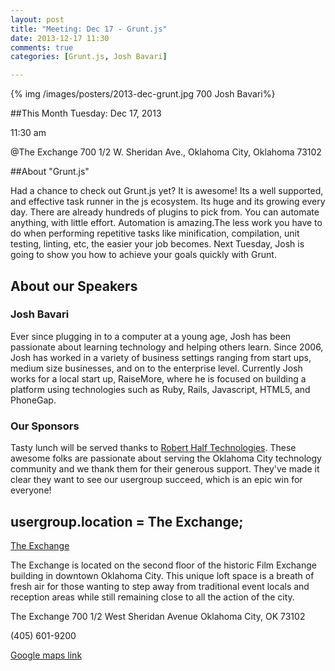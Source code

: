 ```yaml
---
layout: post
title: "Meeting: Dec 17 - Grunt.js"
date: 2013-12-17 11:30
comments: true
categories: [Grunt.js, Josh Bavari]

---
```

{% img /images/posters/2013-dec-grunt.jpg 700 Josh Bavari%}

##This Month
Tuesday: Dec 17, 2013 

11:30 am

@The Exchange
700 1/2 W. Sheridan Ave.,
Oklahoma City, Oklahoma
73102


##About "Grunt.js"

Had a chance to check out Grunt.js yet?
It is awesome!
Its a well supported, and effective task runner in the js ecosystem. Its huge and its growing every day. There are already hundreds of plugins to pick from. You can automate anything, with little effort.
Automation is amazing.The less work you have to do when performing repetitive tasks like minification, compilation, unit testing, linting, etc, the easier your job becomes.  Next Tuesday,  Josh is going to show you how to achieve your goals quickly with Grunt.
<!-- more -->

## About our Speakers

### Josh Bavari
Ever since plugging in to a computer at a young age, Josh has been passionate about learning technology and helping others learn. Since 2006, Josh has worked in a variety of business settings ranging from start ups, medium size businesses, and on to the enterprise level. Currently Josh works for a local start up, RaiseMore, where he is focused on building a platform using technologies such as Ruby, Rails, Javascript, HTML5, and PhoneGap.

### Our Sponsors
Tasty lunch will be served thanks to [Robert Half Technologies](http://www.roberthalftechnology.com/). These awesome folks are passionate about serving the Oklahoma City technology community and we thank them for their generous support. They've made it clear they want to see our usergroup succeed, which is an epic win for everyone!

## usergroup.location = The Exchange;


[The Exchange](http://www.exchangeokc.com/) 

The Exchange is located on the second floor of the historic Film Exchange building in downtown Oklahoma City.  This unique loft space is a breath of fresh air for those wanting to step away from traditional event locals and reception areas while still remaining close to all the action of the city.

The Exchange
700 1/2 West Sheridan Avenue
Oklahoma City, OK 73102

(405) 601-9200    


[Google maps link](https://maps.google.com/maps?q=+700+West+Sheridan+Avenue+Oklahoma+City,+OK+73102&hl=en&sll=37.0625,-95.677068&sspn=83.75977,57.919922&hnear=700+W+Sheridan+Ave,+Oklahoma+City,+Oklahoma+73102&t=m&z=17)

